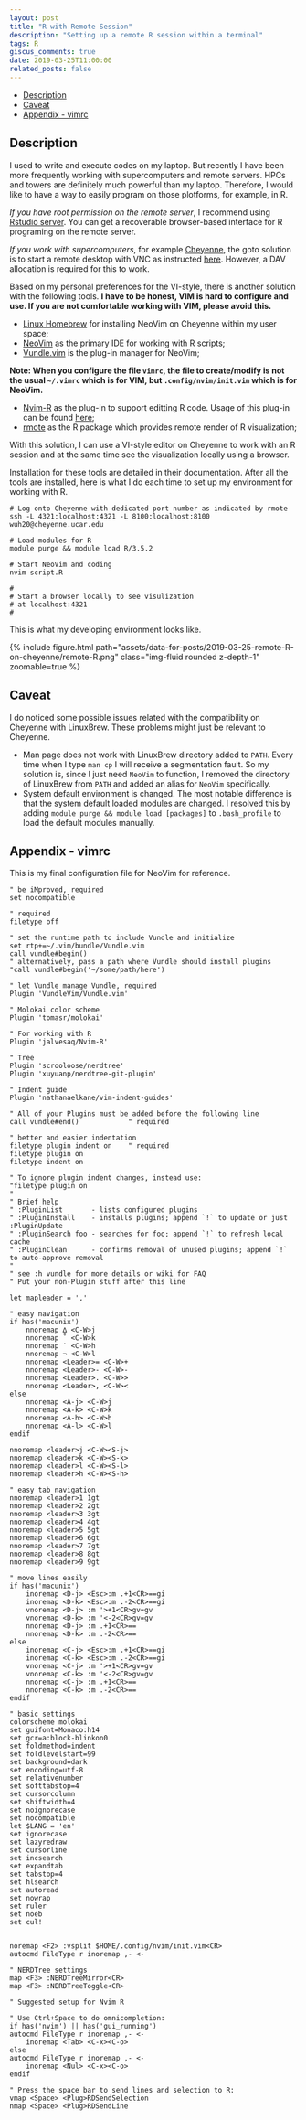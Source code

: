 ```yaml
---
layout: post
title: "R with Remote Session"
description: "Setting up a remote R session within a terminal"
tags: R
giscus_comments: true
date: 2019-03-25T11:00:00
related_posts: false
---
```


<!-- vim-markdown-toc GFM -->

- [Description](#description)
- [Caveat](#caveat)
- [Appendix - vimrc](#appendix---vimrc)

<!-- vim-markdown-toc -->

## Description

I used to write and execute codes on my laptop. But recently I have been more frequently working with supercomputers and remote servers. HPCs and towers are definitely much powerful than my laptop. Therefore, I would like to have a way to easily program on those plotforms, for example, in R.

*If you have root permission on the remote server*, I recommend using [Rstudio server](https://www.rstudio.com/products/rstudio-server/). You can get a recoverable browser-based interface for R programing on the remote server.

*If you work with supercomputers*, for example [Cheyenne](https://www2.cisl.ucar.edu/resources/computational-systems/cheyenne), the goto solution is to start a remote desktop with VNC as instructed [here](https://www2.cisl.ucar.edu/resources/computational-systems/casper/software/turbovnc). However, a DAV allocation is required for this to work.

Based on my personal preferences for the VI-style, there is another solution with the following tools. **I have to be honest, VIM is hard to configure and use. If you are not comfortable working with VIM, please avoid this.**

- [Linux Homebrew](https://docs.brew.sh/Homebrew-on-Linux) for installing NeoVim on Cheyenne within my user space;
- [NeoVim](https://neovim.io/) as the primary IDE for working with R scripts;
- [Vundle.vim](https://github.com/VundleVim/Vundle.vim) is the plug-in manager for NeoVim;

**Note: When you configure the file `vimrc`, the file to create/modify is not the usual `~/.vimrc` which is for VIM, but `.config/nvim/init.vim` which is for NeoVim.**

- [Nvim-R](https://github.com/jalvesaq/Nvim-R) as the plug-in to support editting R code. Usage of this plug-in can be found [here](https://raw.githubusercontent.com/jalvesaq/Nvim-R/master/doc/Nvim-R.txt);
- [rmote](https://github.com/cloudyr/rmote) as the R package which provides remote render of R visualization;

With this solution, I can use a VI-style editor on Cheyenne to work with an R session and at the same time see the visualization locally using a browser.

Installation for these tools are detailed in their documentation. After all the tools are installed, here is what I do each time to set up my environment for working with R.

```
# Log onto Cheyenne with dedicated port number as indicated by rmote
ssh -L 4321:localhost:4321 -L 8100:localhost:8100 wuh20@cheyenne.ucar.edu

# Load modules for R
module purge && module load R/3.5.2

# Start NeoVim and coding
nvim script.R

#
# Start a browser locally to see visulization
# at localhost:4321
#
```

This is what my developing environment looks like.

<div class="row mt-6">
    <div class="col-sm mt-6 mt-md-0">
        {% include figure.html path="assets/data-for-posts/2019-03-25-remote-R-on-cheyenne/remote-R.png" class="img-fluid rounded z-depth-1" zoomable=true %}
    </div>
</div>


## Caveat

I do noticed some possible issues related with the compatibility on Cheyenne with LinuxBrew. These problems might just be relevant to Cheyenne.

- Man page does not work with LinuxBrew directory added to `PATH`. Every time when I type `man cp` I will receive a segmentation fault. So my solution is, since I just need `NeoVim` to function, I removed the directory of LinuxBrew from `PATH` and added an alias for `NeoVim` specifically.
- System default environment is changed. The most notable difference is that the system default loaded modules are changed. I resolved this by adding `module purge && module load [packages]` to `.bash_profile` to load the default modules manually.

## Appendix - vimrc

This is my final configuration file for NeoVim for reference.

```
" be iMproved, required
set nocompatible              

" required
filetype off                  

" set the runtime path to include Vundle and initialize
set rtp+=~/.vim/bundle/Vundle.vim
call vundle#begin()
" alternatively, pass a path where Vundle should install plugins
"call vundle#begin('~/some/path/here')

" let Vundle manage Vundle, required
Plugin 'VundleVim/Vundle.vim'

" Molokai color scheme
Plugin 'tomasr/molokai'

" For working with R
Plugin 'jalvesaq/Nvim-R'

" Tree
Plugin 'scrooloose/nerdtree'
Plugin 'xuyuanp/nerdtree-git-plugin'

" Indent guide
Plugin 'nathanaelkane/vim-indent-guides'

" All of your Plugins must be added before the following line
call vundle#end()            " required

" better and easier indentation
filetype plugin indent on    " required
filetype plugin on
filetype indent on

" To ignore plugin indent changes, instead use:
"filetype plugin on
"
" Brief help
" :PluginList       - lists configured plugins
" :PluginInstall    - installs plugins; append `!` to update or just :PluginUpdate
" :PluginSearch foo - searches for foo; append `!` to refresh local cache
" :PluginClean      - confirms removal of unused plugins; append `!` to auto-approve removal
"
" see :h vundle for more details or wiki for FAQ
" Put your non-Plugin stuff after this line

let mapleader = ','

" easy navigation
if has('macunix')
    nnoremap ∆ <C-W>j
    nnoremap ˚ <C-W>k
    nnoremap ˙ <C-W>h
    nnoremap ¬ <C-W>l
    nnoremap <Leader>= <C-W>+
    nnoremap <Leader>- <C-W>-
    nnoremap <Leader>. <C-W>>
    nnoremap <Leader>, <C-W><
else
    nnoremap <A-j> <C-W>j
    nnoremap <A-k> <C-W>k
    nnoremap <A-h> <C-W>h
    nnoremap <A-l> <C-W>l
endif

nnoremap <leader>j <C-W><S-j>
nnoremap <leader>k <C-W><S-k>
nnoremap <leader>l <C-W><S-l>
nnoremap <leader>h <C-W><S-h>

" easy tab navigation
nnoremap <leader>1 1gt
nnoremap <leader>2 2gt
nnoremap <leader>3 3gt
nnoremap <leader>4 4gt
nnoremap <leader>5 5gt
nnoremap <leader>6 6gt
nnoremap <leader>7 7gt
nnoremap <leader>8 8gt
nnoremap <leader>9 9gt

" move lines easily
if has('macunix')
    inoremap <D-j> <Esc>:m .+1<CR>==gi
    inoremap <D-k> <Esc>:m .-2<CR>==gi
    vnoremap <D-j> :m '>+1<CR>gv=gv
    vnoremap <D-k> :m '<-2<CR>gv=gv
    nnoremap <D-j> :m .+1<CR>==
    nnoremap <D-k> :m .-2<CR>==
else
    inoremap <C-j> <Esc>:m .+1<CR>==gi
    inoremap <C-k> <Esc>:m .-2<CR>==gi
    vnoremap <C-j> :m '>+1<CR>gv=gv
    vnoremap <C-k> :m '<-2<CR>gv=gv
    nnoremap <C-j> :m .+1<CR>==
    nnoremap <C-k> :m .-2<CR>==
endif

" basic settings
colorscheme molokai
set guifont=Monaco:h14
set gcr=a:block-blinkon0
set foldmethod=indent
set foldlevelstart=99
set background=dark
set encoding=utf-8
set relativenumber
set softtabstop=4
set cursorcolumn
set shiftwidth=4
set noignorecase
set nocompatible
let $LANG = 'en'
set ignorecase
set lazyredraw
set cursorline
set incsearch
set expandtab
set tabstop=4
set hlsearch
set autoread
set nowrap
set ruler
set noeb
set cul!


noremap <F2> :vsplit $HOME/.config/nvim/init.vim<CR>
autocmd FileType r inoremap ,- <-

" NERDTree settings
map <F3> :NERDTreeMirror<CR>
map <F3> :NERDTreeToggle<CR>

" Suggested setup for Nvim R

" Use Ctrl+Space to do omnicompletion:
if has('nvim') || has('gui_running')
autocmd FileType r inoremap ,- <-
    inoremap <Tab> <C-x><C-o>
else
autocmd FileType r inoremap ,- <-
    inoremap <Nul> <C-x><C-o>
endif

" Press the space bar to send lines and selection to R:
vmap <Space> <Plug>RDSendSelection
nmap <Space> <Plug>RDSendLine
```
